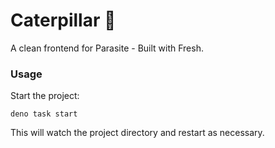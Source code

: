 # Caterpillar 🐛
A clean frontend for Parasite - Built with Fresh.

### Usage

Start the project:

```
deno task start
```

This will watch the project directory and restart as necessary.
